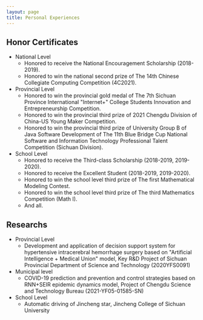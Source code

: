 ```yaml
---
layout: page
title: Personal Experiences
---
```

## Honor Certificates

* National Level
  * Honored to receive the National Encouragement Scholarship (2018-2019).
  * Honored to win the national second prize of The 14th Chinese Collegiate Computing Competition (4C2021).
* Provincial Level
  * Honored to win the provincial gold medal of The 7th Sichuan Province International "Internet+" College Students Innovation and Entrepreneurship Competition.
  * Honored to win the provincial third prize of 2021 Chengdu Division of China-US Young Maker Competition.
  * Honored to win the provincial third prize of University Group B of Java Software Development of The 11th Blue Bridge Cup National Software and Information Technology Professional Talent Competition (Sichuan Division).
* School Level 
  * Honored to receive the Third-class Scholarship (2018-2019, 2019-2020).
  * Honored to receive the Excellent Student (2018-2019, 2019-2020).
  * Honored to win the school level third prize of The first Mathematical Modeling Contest.
  * Honored to win the school level third prize of The third Mathematics Competition (Math I).
  * And all.

## Researchs

* Provincial Level
  * Development and application of decision support system for hypertensive intracerebral hemorrhage surgery based on "Artificial Intelligence + Medical Union" model, Key R&D Project of Sichuan Provincial Department of Science and Technology (2020YFS0091)
* Municipal level
  * COVID-19 prediction and prevention and control strategies based on RNN+SEIR epidemic dynamics model, Project of Chengdu Science and Technology Bureau (2021-YF05-01585-SN)
* School Level
  * Automatic driving of Jincheng star, Jincheng College of Sichuan University
